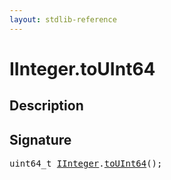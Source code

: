 ```yaml
---
layout: stdlib-reference
---
```


# IInteger\.toUInt64

## Description





## Signature 

<pre>
uint64_t <a href="/stdlib-reference/interfaces/iinteger-01/index" class="code_type">IInteger</a>.<a href="/stdlib-reference/interfaces/iinteger-01/touint64-23">toUInt64</a>();

</pre>

